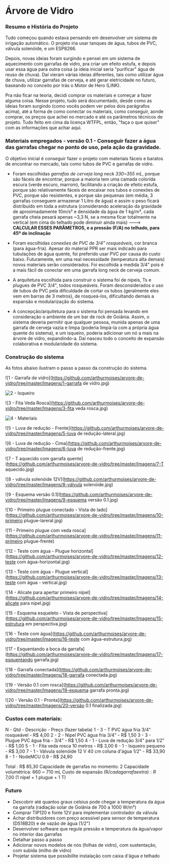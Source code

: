 # Árvore de Vidro 

### Resumo e História do Projeto 

Tudo começou quando estava pensando em desenvolver um sistema de irrigação automático. O projeto iria usar tanques de água, tubos de PVC, válvula solenóide, e um ESP8266. 

Depois, novas ideias foram surgindo e pensei em um sistema de aquecimento com garrafas de vidro, pra criar um efeito estufa, e depois usar essa água para outra coisa (a ideia inicial seria "purificar" água de reuso de chuva). Daí vieram várias ideias diferentes, tais como utilizar água de chuva, utilizar garrafas de cerveja, e até gerar eletricidade no futuro, baseando no conceito por trás o Motor de Hero (LINK).

Pra não ficar na teoria, decidi comprar os materiais e começar a fazer alguma coisa. Nesse projeto, tudo será documentado, desde como as ideias foram surgindo (como vocês podem ver pelos dois parágrafos acima), até a forma de como conectar os materiais, como conseguir, aonde comprar, os preços que achei no mercado e até os parâmetros técnicos de projeto. Tudo feito em cima da licença WTFPL, então, "faça o que quiser" com as informações que achar aqui. 

### Materiais empregados - versão 0.1 - Conseguir fazer a água das garrafas chegar no ponto de uso, pela ação da gravidade.

O objetivo inicial é conseguir fazer o projeto com materiais fáceis e baratos de encontrar no mercado, tais como tubos de PVC e garrafas de vidro. 

* Foram escolhidas _garrafas de cerveja long neck 330~355 mL_, porque são fáceis de encontrar, porque a maioria tem uma camada colorida escura (verde escuro, marrom), facilitando a criação de efeito estufa, porque são relativamente fáceis de encaixar nos tubos e conexões de PVC, porque são resistentes, e porque são pequenas (em média, 3 garrafas conseguem armazenar 1 Litro de água) e assim o peso ficará distribuído em toda a estrutura (considerando aceleração da gravidade de aproximadamente 10m/s² e densidade da água de 1 kg/m³, cada garrafa cheia pesará apenas ~3,3 N, se a mesma ficar totalmente na vertical (em cima do telhado pode diminuir ainda mais) ---> **CALCULAR ESSES PARÂMETROS, e a pressão (F/A) no telhado, para 45º de inclinação**

* Foram escolhidas *conexões de PVC de 3/4" rosqueáveis*, cor branca (para água-fria). Apesar do material PPR ser mais indicado para tubulações de água quente, foi preferido usar PVC por causa do custo baixo. Futuramente, em uma real necessidade (temperatura alta demais) novos materiais serão considerados. Foi escolhida a medida 3/4" pois é a mais fácil de conectar em uma garrafa long neck de cerveja comum. 

* A arquitetura escolhida para construir o sistema foi de nipeis, Ts e plugues de PVC 3/4", todos rosqueáveis. Foram desconsiderados o uso de tubos de PVC pela dificuldade de cortar os tubos (geralmente eles vem em barras de 3 metros), de rosqueá-los, dificultando demais a expansão e modularização do sistema. 

* A concepção/arquitetura para o sistema foi pensada levando em consideração o ambiente de um bar de rock de Goiânia. Assim, o sistema deveria permitir que qualquer pessoa, munida apenas de uma garrafa de cerveja vazia e limpa (poderia limpá-la com a própria água quente do sistema), e um isqueiro, poderia adicionar um nó a mais na árvore de vidro, expandindo-a. Daí nasceu todo o conceito de expansão colaborativa e modularidade do sistema. 

### Construção do sistema

As fotos abaixo ilustram o passo a passo da construção do sistema.

![1 - Garrafa de vidro](https://github.com/arthurmoises/arvore-de-vidro/tree/master/Imagens/1-garrafa de vidro.jpg)

![2 - Isqueiro](https://github.com/arthurmoises/arvore-de-vidro/tree/master/Imagens/2-isqueiro.jpg)

![3 - Fita Veda Rosca](https://github.com/arthurmoises/arvore-de-vidro/tree/master/Imagens/3-fita veda rosca.jpg)

![4 - Materiais](https://github.com/arthurmoises/arvore-de-vidro/tree/master/Imagens/4-materiais.jpg)

![5 - Luva de redução - Frente](https://github.com/arthurmoises/arvore-de-vidro/tree/master/Imagens/5-luva de redução-lateral.jpg)

![6 - Luva de redução - Cima](https://github.com/arthurmoises/arvore-de-vidro/tree/master/Imagens/6-luva de redução-frente.jpg)

![7 - T aquecido com garrafa quente](https://github.com/arthurmoises/arvore-de-vidro/tree/master/Imagens/7-T aquecido.jpg)

![8 - válvula solenóide 12V](https://github.com/arthurmoises/arvore-de-vidro/tree/master/Imagens/8-válvula solenóide.jpg)

![9 - Esquema versão 0.1](https://github.com/arthurmoises/arvore-de-vidro/tree/master/Imagens/9-esquema versão 0.1.jpg)

![10 - Primeiro plugue conectado - Vista de lado](https://github.com/arthurmoises/arvore-de-vidro/tree/master/Imagens/10-primeiro plugue-lareral.jpg)

![11 - Primeiro plugue com veda rosca](https://github.com/arthurmoises/arvore-de-vidro/tree/master/Imagens/11-primeiro plugue-frente)

![12 - Teste com água - Plugue horizontal](https://github.com/arthurmoises/arvore-de-vidro/tree/master/Imagens/12-teste com água-horizontal.jpg)

![13 - Teste com água - Plugue vertical](https://github.com/arthurmoises/arvore-de-vidro/tree/master/Imagens/13-teste com água - vertical.jpg)

![14 - Alicate para apertar primeiro nípel](https://github.com/arthurmoises/arvore-de-vidro/tree/master/Imagens/14-alicate para nipel.jpg)

![15 - Esquema esqueleto - Vista de perspectiva](https://github.com/arthurmoises/arvore-de-vidro/tree/master/Imagens/15-estrutura em perspectiva.jpg)

![16 - Teste com água](https://github.com/arthurmoises/arvore-de-vidro/tree/master/Imagens/16-teste com água-estrutura.jpg)

![17 - Esquentando a boca da garrafa](https://github.com/arthurmoises/arvore-de-vidro/tree/master/Imagens/17-esquentando garrafa.jpg)

![18 - Garrafa conectada](https://github.com/arthurmoises/arvore-de-vidro/tree/master/Imagens/18-garrafa conectada.jpg)

![19 - Versão 0.1 com rosca](https://github.com/arthurmoises/arvore-de-vidro/tree/master/Imagens/19-esquema garrafa pronta.jpg)

![20 - Versão 0.1 - Pronta](https://github.com/arthurmoises/arvore-de-vidro/tree/master/Imagens/20-versão 0.1 finalizada.jpg)

### Custos com materiais:

N - Qtd - Descrição - Preço (fazer tabela)
1 - 3 - T PVC água fria 3/4" rosqueável - R$ 4,00
2 - 2 - Nipel PVC água fria 3/4" - R$ 1,50
3 - 3 - Plugue PVC água fria - 3/4" - R$ 1,50
4 - 1 - Luva de redução 3/4" para 1/2" - R$ 1,00
5 - 1 - Fita veda rosca 10 metros - R$ 3,00
6 - 1 - Isqueiro pequeno - R$ 3,00
7 - 1 - Válvula solenóide 12 V 40 cm coluna d'água 1/2" - R$ 33,90
8 - 1 - NodeMCU 0.9 - R$ 24,90

Total : R$ 85,30
Capacidade de garrafas no momento: 2 
Capacidade volumétrica: 660 ~ 710 mL
Custo de expansão (R$/cada garrafa extra): R$ 7,00 (1 nípel + 1 plugue + 1 T)

### Futuro

* Descobrir até quantos graus celsius pode chegar a temperatura da água na garrafa (radiação solar de Goiânia de 700 a 1000 W/m²)
* Comprar TIP120 e fonte 12V para implementar controlador da válvula
* Achar distribuidores com preço acessível para sensor de temperatura (DS18B20) e de vazão de água (1/2")
* Desenvolver software que regule pressão e temperatura da água/vapor no interior das garrafas
* Detalhar passo a passo
* Adicionar novos modelos de nós (folhas de vidro), com sustentação, com subida (milho de vidro)
* Projetar sistema que possibilite instalação com caixa d'água e telhado

